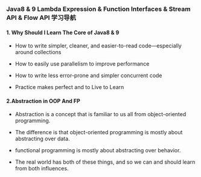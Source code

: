 ###             Java8 & 9 Lambda Expression & Function Interfaces & Stream API & Flow API 学习导航

#### 1. Why Should I Learn The Core of Java8 & 9

* How to write simpler, cleaner, and easier-to-read code—especially around collections

* How to easily use parallelism to improve performance

* How to write less error-prone and simpler concurrent code

* Practice makes perfect and to Live to Learn


#### 2.Abstraction in OOP And FP

*   Abstraction is a concept that is familiar to us all from object-oriented programming.

*   The difference is that object-oriented programming is mostly about abstracting over data.

*   functional programming is mostly about abstracting over behavior.

*   The real world has both of these things, and so we can and should learn from both influences.

